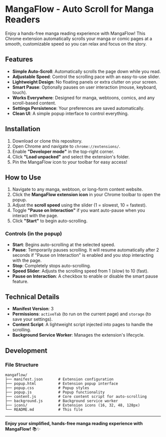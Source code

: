 # MangaFlow - Auto Scroll for Manga Readers

Enjoy a hands-free manga reading experience with MangaFlow! This Chrome extension automatically scrolls your manga or comic pages at a smooth, customizable speed so you can relax and focus on the story.

## Features

- **Simple Auto-Scroll**: Automatically scrolls the page down while you read.
- **Adjustable Speed**: Control the scrolling pace with an easy-to-use slider.
- **Lightweight Design**: No floating panels or extra clutter on your screen.
- **Smart Pause**: Optionally pauses on user interaction (mouse, keyboard, touch).
- **Works Everywhere**: Designed for manga, webtoons, comics, and any scroll-based content.
- **Settings Persistence**: Your preferences are saved automatically.
- **Clean UI**: A simple popup interface to control everything.

## Installation

1.  Download or clone this repository.
2.  Open Chrome and navigate to `chrome://extensions/`.
3.  Enable **"Developer mode"** in the top-right corner.
4.  Click **"Load unpacked"** and select the extension's folder.
5.  Pin the MangaFlow icon to your toolbar for easy access!

## How to Use

1.  Navigate to any manga, webtoon, or long-form content website.
2.  Click the **MangaFlow extension icon** in your Chrome toolbar to open the popup.
3.  Adjust the **scroll speed** using the slider (1 = slowest, 10 = fastest).
4.  Toggle **"Pause on Interaction"** if you want auto-pause when you interact with the page.
5.  Click **"Start"** to begin auto-scrolling.

### Controls (in the popup)

-   **Start**: Begins auto-scrolling at the selected speed.
-   **Pause**: Temporarily pauses scrolling. It will resume automatically after 2 seconds if "Pause on Interaction" is enabled and you stop interacting with the page.
-   **Stop**: Completely stops auto-scrolling.
-   **Speed Slider**: Adjusts the scrolling speed from 1 (slow) to 10 (fast).
-   **Pause on Interaction**: A checkbox to enable or disable the smart pause feature.

## Technical Details

-   **Manifest Version**: 3
-   **Permissions**: `activeTab` (to run on the current page) and `storage` (to save your settings).
-   **Content Script**: A lightweight script injected into pages to handle the scrolling.
-   **Background Service Worker**: Manages the extension's lifecycle.

## Development

### File Structure

```
mangaflow/
├── manifest.json       # Extension configuration
├── popup.html          # Extension popup interface
├── popup.css           # Popup styles
├── popup.js            # Popup functionality
├── content.js          # Core content script for auto-scrolling
├── background.js       # Background service worker
├── icons/              # Extension icons (16, 32, 48, 128px)
└── README.md           # This file
```

---

**Enjoy your simplified, hands-free manga reading experience with MangaFlow!** 📚✨ 